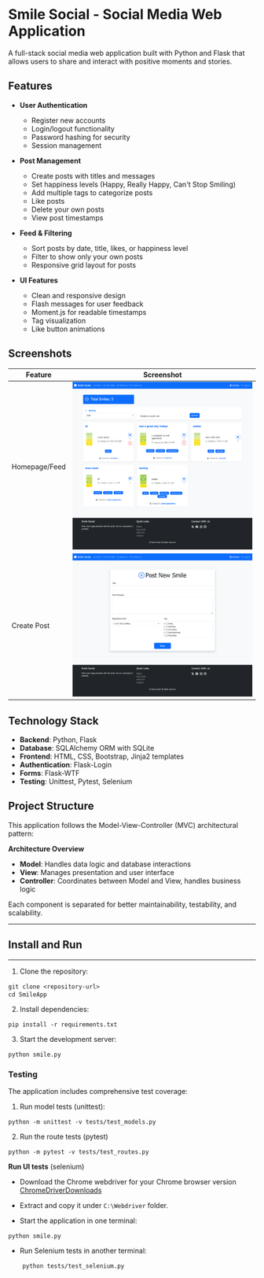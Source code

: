 # Smile Social - Social Media Web Application
A full-stack social media web application built with Python and Flask that allows users to share and interact with positive moments and stories.

## Features
- **User Authentication**
  - Register new accounts
  - Login/logout functionality 
  - Password hashing for security
  - Session management

- **Post Management** 
  - Create posts with titles and messages
  - Set happiness levels (Happy, Really Happy, Can't Stop Smiling)
  - Add multiple tags to categorize posts
  - Like posts
  - Delete your own posts
  - View post timestamps

- **Feed & Filtering**
  - Sort posts by date, title, likes, or happiness level
  - Filter to show only your own posts
  - Responsive grid layout for posts

- **UI Features**
  - Clean and responsive design
  - Flash messages for user feedback
  - Moment.js for readable timestamps
  - Tag visualization
  - Like button animations

## Screenshots
| Feature | Screenshot |
|---------|------------|
| Homepage/Feed | ![Homepage showing post feed](/imgs/SmileHome.png) |
| Create Post | ![Create new post form](/imgs/SmilePost.png) |

## Technology Stack
- **Backend**: Python, Flask
- **Database**: SQLAlchemy ORM with SQLite
- **Frontend**: HTML, CSS, Bootstrap, Jinja2 templates
- **Authentication**: Flask-Login
- **Forms**: Flask-WTF
- **Testing**: Unittest, Pytest, Selenium

## Project Structure

This application follows the Model-View-Controller (MVC) architectural pattern:

**Architecture Overview**

* **Model**: Handles data logic and database interactions
* **View**: Manages presentation and user interface
* **Controller**: Coordinates between Model and View, handles business logic

Each component is separated for better maintainability, testability, and scalability.

------------------------
## Install and Run
-----------------------

1. Clone the repository:
```
git clone <repository-url>
cd SmileApp
```

2. Install dependencies:
```
pip install -r requirements.txt
```

3. Start the development server:
```
python smile.py
```

### Testing
The application includes comprehensive test coverage:

1. Run model tests (unittest):
``` 
python -m unittest -v tests/test_models.py 
```

2. Run the route tests (pytest)

```
python -m pytest -v tests/test_routes.py
```
**Run UI tests** (selenium)

* Download the Chrome webdriver for your Chrome browser version [ChromeDriverDownloads](https://chromedriver.chromium.org/downloads)

* Extract and copy it under `C:\Webdriver` folder.

* Start the application in one terminal: 
```
python smile.py
```

* Run Selenium tests in another terminal:
```
    python tests/test_selenium.py
```